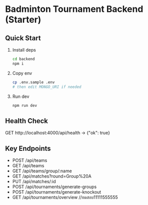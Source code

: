 # Badminton Tournament Backend (Starter)

## Quick Start
1) Install deps
   ```bash
   cd backend
   npm i
   ```
2) Copy env
   ```bash
   cp .env.sample .env
   # then edit MONGO_URI if needed
   ```
3) Run dev
   ```bash
   npm run dev
   ```

## Health Check
GET http://localhost:4000/api/health -> {"ok": true}

## Key Endpoints
- POST   /api/teams
- GET    /api/teams
- GET    /api/teams/group/:name
- GET    /api/matches?round=Group%20A
- PUT    /api/matches/:id
- POST   /api/tournaments/generate-groups
- POST   /api/tournaments/generate-knockout
- GET    /api/tournaments/overview
//ทดสอบ11111555555